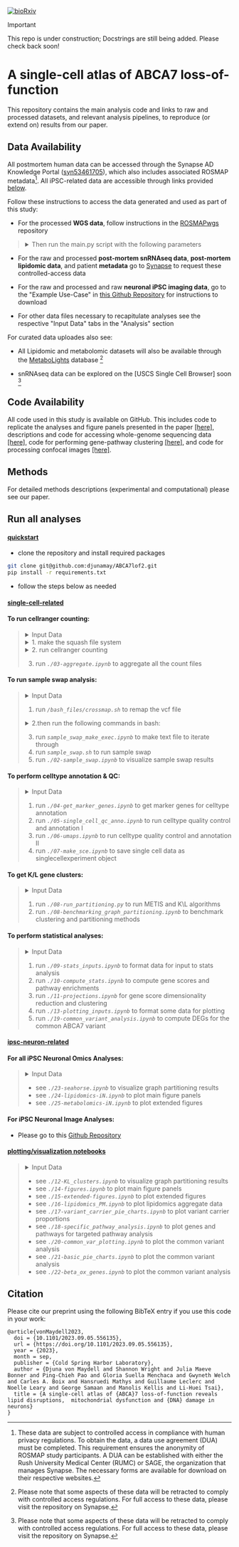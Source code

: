 [![bioRxiv](https://img.shields.io/badge/bioRxiv-202023.09.05-b31b1b.svg?style=flat-square)](https://www.biorxiv.org/content/10.1101/2023.09.05.556135v1)

> [!IMPORTANT]  
> This repo is under construction; Docstrings are still being added. Please check back soon!

# A single-cell atlas of ABCA7 loss-of-function 

This repository contains the main analysis code and links to raw and processed datasets, and relevant analysis pipelines, to reproduce (or extend on) results from our paper.  

## Data Availability

All postmortem human data can be accessed through the Synapse AD Knowledge Portal ([syn53461705](https://www.synapse.org/#!Synapse:syn53461705)), which also includes associated ROSMAP metadata[^1]. All iPSC-related data are accessible through links provided [below](#ipsc-neuron-related). 

Follow these instructions to access the data generated and used as part of this study:

- For the processed **WGS data**, follow instructions in the [ROSMAPwgs](https://github.com/djunamay/ROSMAPwgs) repository

> <details>
> <summary>Then run the main.py script with the following parameters</summary>
>
> ```bash
> python main.py --outdir './raw_data/ROSMAP_WGS' --username <USERNAME> --pw <PASSWORD> --gene_list "['SORL1', 'TREM2', 'ABCA7', 'ATP8B4', 'ABCA1', 'ADAM10']" --extension 'recalibrated_variants.vcf.gz' --extract_HIGHandMED_annotations False --download True
> python main.py --outdir './raw_data/ROSMAP_WGS' --username <USERNAME> --pw <PASSWORD> --gene_list "['SORL1', 'TREM2', 'ABCA7', 'ATP8B4', 'ABCA1', 'ADAM10']" --extension 'annotated.coding.txt' --extract_HIGHandMED_annotations False --download True
> python main.py --outdir './raw_data/ROSMAP_WGS' --gene_list "['SORL1', 'TREM2', 'ABCA7', 'ATP8B4', 'ABCA1', 'ADAM10']" --extract_HIGHandMED_annotations True --download False
> ```
> </details>
>
- For the raw and processed **post-mortem snRNAseq data**, **post-mortem lipidomic data**, and patient **metadata** go to [Synapse](https://www.synapse.org/#!Synapse:syn53461705) to request these controlled-access data

- For the raw and processed and raw **neuronal iPSC imaging data**, go to the "Example Use-Case" in [this Github Repository](https://github.com/djunamay/confocalQuant?tab=readme-ov-file#example-use-case) for instructions to download

- For other data files necessary to recapitulate analyses see the respective "Input Data" tabs in the "Analysis" section

For curated data uploades also see:

- All Lipidomic and metabolomic datasets will also be available through the [MetaboLights](https://www.ebi.ac.uk/metabolights/index) database [^2]

- snRNAseq data can be explored on the [USCS Single Cell Browser] soon [^2]


[^1]: These data are subject to controlled access in compliance with human privacy regulations. To obtain the data, a data use agreement (DUA) must be completed. This requirement ensures the anonymity of ROSMAP study participants. A DUA can be established with either the Rush University Medical Center (RUMC) or SAGE, the organization that manages Synapse. The necessary forms are available for download on their respective websites. 
[^2]: Please note that some aspects of these data will be retracted to comply with controlled access regulations. For full access to these data, please visit the repository on Synapse. 

## Code Availability

All code used in this study is available on GitHub. This includes code to replicate the analyses and figure panels presented in the paper [[here]](##analyses), descriptions and code for accessing whole-genome sequencing data [[here]](https://github.com/djunamay/ROSMAPwgs), code for performing gene-pathway clustering [[here]](https://github.com/djunamay/geneclusters), and code for processing confocal images [[here]](https://github.com/djunamay/confocalQuant).

## Methods

For detailed methods descriptions (experimental and computational) please see our paper.

## Run all analyses

#### <u>quickstart</u>

- clone the repository and install required packages

```bash
git clone git@github.com:djunamay/ABCA7lof2.git
pip install -r requirements.txt
```

- follow the steps below as needed

#### <u>single-cell-related</u>

#### To run cellranger counting:
> <details>
> <summary>Input Data</summary>
>
> [Download FASTQ files here](https://www.synapse.org/#!Synapse:syn53461705)    
> </details>
>
> <details>
> <summary>1. make the squash file system</summary>
>
> ```bash
> # Make the squash file systems 
> mksquashfs */fastqs/10x-4819F batch_4819F.sqsh # or modify the cellranger_count.sh script to run without the squash file system
> mksquashfs */fastqs/10x-4826F batch_4826F.sqsh
> mksquashfs */fastqs/171013Tsa 171013Tsa.sqsh
> ```
> </details>
>
> <details>
> <summary>2. run cellranger counting</summary>
>
> ```bash
> # count the FASTQ files:
> sbatch --array 1-42 */bash_files/cellranger_count.sh
> */bash_files/check_success.sh # iterate over all logs and check whether pipeline was successful before moving to aggregation
> ```
> </details>
>
> 3. run *`./03-aggregate.ipynb`* to aggregate all the count files

#### To run sample swap analysis:
>
> <details>
> <summary>Input Data</summary>
>
> See sections **`To run cellranger counting:`**  and **`Data Availability`** above to get BAM files and WGS data.
> </details>
>
> 1. run *`/bash_files/crossmap.sh`* to remap the vcf file
>
> <details>
> <summary>2.then run the following commands in bash:</summary>
> 
> ```bash
> */htslib-1.10.2/bgzip out.hg38.vcf --threads 20 # compress with bgzip
> */bcftools sort out.hg38.vcf.gz -o out.hg38.sorted.vcf.gz # sort the vcf file 
> */htslib-1.10.2/tabix -p vcf out.hg38.sorted.vcf.gz # then generate the corresponding tabix file 
> */bcftools annotate --rename-chrs chr_name_conv.txt out.hg38.sorted.vcf.gz -Oz -o out.hg38.sorted.ChrNamed.vcf.gz --threads 40
> *htslib-1.10.2/tabix -p vcf out.hg38.sorted.ChrNamed.vcf.gz # then generate the corresponding tabix file 
>```
> </details>
>
> 3. run *`sample_swap_make_exec.ipynb`* to make text file to iterate through 
> 4. run *`sample_swap.sh`* to run sample swap 
> 5. run *`./02-sample_swap.ipynb`* to visualize sample swap results 

#### To perform celltype annotation & QC:
> <details>
> <summary>Input Data</summary>
>
> [Download the full aggregated counts matrix, rowData, and colData here](https://www.synapse.org/#!Synapse:syn53461705)    
> </details>
>
> 1. run *`./04-get_marker_genes.ipynb`* to get marker genes for celltype annotation 
> 2. run *`./05-single_cell_qc_anno.ipynb`* to run celltype quality control and annotation I 
> 3. run *`./06-umaps.ipynb`* to run celltype quality control and annotation II 
> 4. run *`./07-make_sce.ipynb`* to save single cell data as singlecellexperiment object 
    
#### To get K/L gene clusters:
> <details>
> <summary>Input Data</summary>
>
> [Download all the necessary input data through figshare] (coming soon)
> </details>
>
> 1. run *`./08-run_partitioning.py`* to run METIS and K\L algorithms 
> 2. run *`./08-benchmarking_graph_partitioning.ipynb`* to benchmark clustering and partitioning methods

#### To perform statistical analyses:
> <details>
> <summary>Input Data</summary>
>
> [Download the full annotated and QCed counts matrix, rowData, and colData here](https://www.synapse.org/#!Synapse:syn53461705) 
>
> [Or download redacted versions (censored patient metadata) through the UCSC Single Cell Browser (coming soon)]
> </details>
>
> 1. run *`./09-stats_inputs.ipynb`* to format data for input to stats analysis 
> 2. run *`./10-compute_stats.ipynb`* to compute gene scores and pathway enrichments 
> 3. run *`./11-projections.ipynb`* for gene score dimensionality reduction and clustering 
> 4. run *`./13-plotting_inputs.ipynb`* to format some data for plotting 
> 5. run *`./19-common_variant_analysis.ipynb`* to compute DEGs for the common ABCA7 variant

#### <u>ipsc-neuron-related</u>

#### For all iPSC Neuronal Omics Analyses:
> <details>
> <summary>Input Data</summary>
> [Download all the necessary input data through figshare] (coming soon)
> </details>  
>
> - see *`./23-seahorse.ipynb`* to visualize graph partitioning results 
> - see *`./24-lipidomics-iN.ipynb`* to plot main figure panels 
> - see *`./25-metabolomics-iN.ipynb`* to plot extended figures

#### For iPSC Neuronal Image Analyses:

- Please go to this [Github Repository](https://github.com/djunamay/confocalQuant)
    
#### <u>plotting/visualization notebooks</u>
> <details>
> <summary>Input Data</summary>
> [Download all the necessary input data through figshare] (coming soon)
> </details>  
>
> - see *`./12-KL_clusters.ipynb`* to visualize graph partitioning results 
> - see *`./14-figures.ipynb`* to plot main figure panels 
> - see *`./15-extended-figures.ipynb`* to plot extended figures
> - see *`./16-lipidomics_PM.ipynb`* to plot lipidomics aggregate data
> - see *`./17-variant_carrier_pie_charts.ipynb`* to plot variant carrier proportions
> - see *`./18-specific_pathway_analysis.ipynb`* to plot genes and pathways for targeted pathway analysis
> - see *`./20-common_var_plotting.ipynb`* to plot the common variant analysis
> - see *`./21-basic_pie_charts.ipynb`* to plot the common variant analysis
> - see *`./22-beta_ox_genes.ipynb`* to plot the common variant analysis


## Citation
Please cite our preprint using the following BibTeX entry if you use this code in your work:
```
@article{vonMaydell2023,
  doi = {10.1101/2023.09.05.556135},
  url = {https://doi.org/10.1101/2023.09.05.556135},
  year = {2023},
  month = sep,
  publisher = {Cold Spring Harbor Laboratory},
  author = {Djuna von Maydell and Shannon Wright and Julia Maeve Bonner and Ping-Chieh Pao and Gloria Suella Menchaca and Gwyneth Welch and Carles A. Boix and Hansruedi Mathys and Guillaume Leclerc and Noelle Leary and George Samaan and Manolis Kellis and Li-Huei Tsai},
  title = {A single-cell atlas of {ABCA}7 loss-of-function reveals lipid disruptions,  mitochondrial dysfunction and {DNA} damage in neurons}
}
```

    
